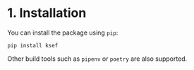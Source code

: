 # 1. Installation

You can install the package using `pip`:

```shell
pip install ksef
```

Other build tools such as `pipenv` or `poetry` are also supported.
